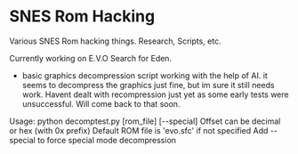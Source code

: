 # SNES Rom Hacking
 Various SNES Rom hacking things. Research, Scripts, etc. 


 Currently working on E.V.O Search for Eden.
  - basic graphics decompression script working with the help of AI. it seems to decompress the graphics just fine, but im sure it still needs work. Havent dealt with recompression just yet as some early tests were unsuccessful. Will come back to that soon. 

  Usage: python decomptest.py <offset> [rom_file] [--special]
  Offset can be decimal or hex (with 0x prefix) 
  Default ROM file is 'evo.sfc' if not specified
  Add --special to force special mode decompression
  
  
